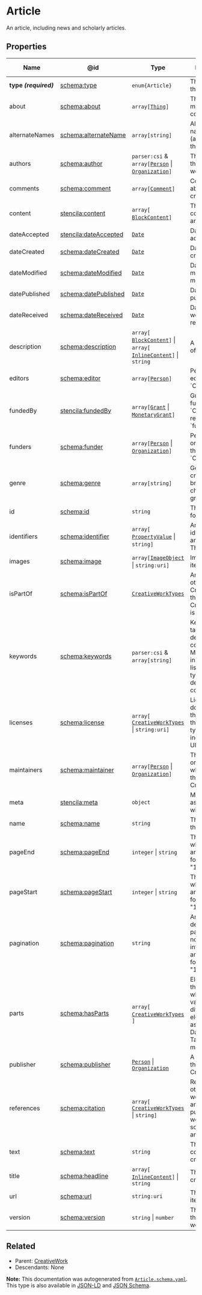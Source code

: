 # Article

An article, including news and scholarly articles.

## Properties

| Name                  | @id                                                                   | Type                                                                                                               | Description                                                                                                              | Inherited from                    |
| --------------------- | --------------------------------------------------------------------- | ------------------------------------------------------------------------------------------------------------------ | ------------------------------------------------------------------------------------------------------------------------ | --------------------------------- |
| **type _(required)_** | [schema:type](https://schema.org/type)                                | `enum{`​`Article`​`}`                                                                                              | The name of the type.                                                                                                    | [Entity](./Entity.md)             |
| about                 | [schema:about](https://schema.org/about)                              | `array[`​[`Thing`](./Thing.md)​`]`                                                                                 | The subject matter of the content.                                                                                       | [CreativeWork](./CreativeWork.md) |
| alternateNames        | [schema:alternateName](https://schema.org/alternateName)              | `array[`​`string`​`]`                                                                                              | Alternate names (aliases) for the item.                                                                                  | [Thing](./Thing.md)               |
| authors               | [schema:author](https://schema.org/author)                            | `parser:csi` & `array[`​[`Person`](./Person.md) \| [`Organization`](./Organization.md)​`]`                         | The authors of this creative work.                                                                                       | [CreativeWork](./CreativeWork.md) |
| comments              | [schema:comment](https://schema.org/comment)                          | `array[`​[`Comment`](./Comment.md)​`]`                                                                             | Comments about this creative work.                                                                                       | [CreativeWork](./CreativeWork.md) |
| content               | [stencila:content](https://schema.stenci.la/content.jsonld)           | `array[`​[`BlockContent`](./BlockContent.md)​`]`                                                                   | The structured content of this article.                                                                                  | [Article](./Article.md)           |
| dateAccepted          | [stencila:dateAccepted](https://schema.stenci.la/dateAccepted.jsonld) | [`Date`](./Date.md)                                                                                                | Date/time of acceptance.                                                                                                 | [CreativeWork](./CreativeWork.md) |
| dateCreated           | [schema:dateCreated](https://schema.org/dateCreated)                  | [`Date`](./Date.md)                                                                                                | Date/time of creation.                                                                                                   | [CreativeWork](./CreativeWork.md) |
| dateModified          | [schema:dateModified](https://schema.org/dateModified)                | [`Date`](./Date.md)                                                                                                | Date/time of most recent modification.                                                                                   | [CreativeWork](./CreativeWork.md) |
| datePublished         | [schema:datePublished](https://schema.org/datePublished)              | [`Date`](./Date.md)                                                                                                | Date of first publication.                                                                                               | [CreativeWork](./CreativeWork.md) |
| dateReceived          | [schema:dateReceived](https://schema.org/dateReceived)                | [`Date`](./Date.md)                                                                                                | Date/time that work was received.                                                                                        | [CreativeWork](./CreativeWork.md) |
| description           | [schema:description](https://schema.org/description)                  | `array[`​[`BlockContent`](./BlockContent.md)​`]` \| `array[`​[`InlineContent`](./InlineContent.md)​`]` \| `string` | A description of the item.                                                                                               | [Thing](./Thing.md)               |
| editors               | [schema:editor](https://schema.org/editor)                            | `array[`​[`Person`](./Person.md)​`]`                                                                               | People who edited the \`CreativeWork\`.                                                                                  | [CreativeWork](./CreativeWork.md) |
| fundedBy              | [stencila:fundedBy](https://schema.stenci.la/fundedBy.jsonld)         | `array[`​[`Grant`](./Grant.md) \| [`MonetaryGrant`](./MonetaryGrant.md)​`]`                                        | Grants that funded the \`CreativeWork\`; reverse of \`fundedItems\`.                                                     | [CreativeWork](./CreativeWork.md) |
| funders               | [schema:funder](https://schema.org/funder)                            | `array[`​[`Person`](./Person.md) \| [`Organization`](./Organization.md)​`]`                                        | People or organizations that funded the \`CreativeWork\`.                                                                | [CreativeWork](./CreativeWork.md) |
| genre                 | [schema:genre](https://schema.org/genre)                              | `array[`​`string`​`]`                                                                                              | Genre of the creative work, broadcast channel or group.                                                                  | [CreativeWork](./CreativeWork.md) |
| id                    | [schema:id](https://schema.org/id)                                    | `string`                                                                                                           | The identifier for this item.                                                                                            | [Entity](./Entity.md)             |
| identifiers           | [schema:identifier](https://schema.org/identifier)                    | `array[`​[`PropertyValue`](./PropertyValue.md) \| `string`​`]`                                                     | Any kind of identifier for any kind of Thing.                                                                            | [Thing](./Thing.md)               |
| images                | [schema:image](https://schema.org/image)                              | `array[`​[`ImageObject`](./ImageObject.md) \| `string:uri`​`]`                                                     | Images of the item.                                                                                                      | [Thing](./Thing.md)               |
| isPartOf              | [schema:isPartOf](https://schema.org/isPartOf)                        | [`CreativeWorkTypes`](./CreativeWorkTypes.md)                                                                      | An item or other CreativeWork that this CreativeWork is a part of.                                                       | [CreativeWork](./CreativeWork.md) |
| keywords              | [schema:keywords](https://schema.org/keywords)                        | `parser:csi` & `array[`​`string`​`]`                                                                               | Keywords or tags used to describe this content. Multiple entries in a keywords list are typically delimited by commas.   | [CreativeWork](./CreativeWork.md) |
| licenses              | [schema:license](https://schema.org/license)                          | `array[`​[`CreativeWorkTypes`](./CreativeWorkTypes.md) \| `string:uri`​`]`                                         | License documents that applies to this content, typically indicated by URL.                                              | [CreativeWork](./CreativeWork.md) |
| maintainers           | [schema:maintainer](https://schema.org/maintainer)                    | `array[`​[`Person`](./Person.md) \| [`Organization`](./Organization.md)​`]`                                        | The people or organizations who maintain this CreativeWork.                                                              | [CreativeWork](./CreativeWork.md) |
| meta                  | [stencila:meta](https://schema.stenci.la/meta.jsonld)                 | `object`                                                                                                           | Metadata associated with this item.                                                                                      | [Entity](./Entity.md)             |
| name                  | [schema:name](https://schema.org/name)                                | `string`                                                                                                           | The name of the item.                                                                                                    | [Thing](./Thing.md)               |
| pageEnd               | [schema:pageEnd](https://schema.org/pageEnd)                          | `integer` \| `string`                                                                                              | The page on which the article ends; for example "138" or "xvi".                                                          | [Article](./Article.md)           |
| pageStart             | [schema:pageStart](https://schema.org/pageStart)                      | `integer` \| `string`                                                                                              | The page on which the article starts; for example "135" or "xiii".                                                       | [Article](./Article.md)           |
| pagination            | [schema:pagination](https://schema.org/pagination)                    | `string`                                                                                                           | Any description of pages that is not separated into pageStart and pageEnd; for example, "1-6, 9, 55".                    | [Article](./Article.md)           |
| parts                 | [schema:hasParts](https://schema.org/hasParts)                        | `array[`​[`CreativeWorkTypes`](./CreativeWorkTypes.md)​`]`                                                         | Elements of the collection which can be a variety of different elements, such as Articles, Datatables, Tables and more.  | [CreativeWork](./CreativeWork.md) |
| publisher             | [schema:publisher](https://schema.org/publisher)                      | [`Person`](./Person.md) \| [`Organization`](./Organization.md)                                                     | A publisher of the CreativeWork.                                                                                         | [CreativeWork](./CreativeWork.md) |
| references            | [schema:citation](https://schema.org/citation)                        | `array[`​[`CreativeWorkTypes`](./CreativeWorkTypes.md) \| `string`​`]`                                             | References to other creative works, such as another publication, web page, scholarly article, etc.                       | [CreativeWork](./CreativeWork.md) |
| text                  | [schema:text](https://schema.org/text)                                | `string`                                                                                                           | The textual content of this creative work.                                                                               | [CreativeWork](./CreativeWork.md) |
| title                 | [schema:headline](https://schema.org/headline)                        | `array[`​[`InlineContent`](./InlineContent.md)​`]` \| `string`                                                     | The title of the creative work.                                                                                          | [CreativeWork](./CreativeWork.md) |
| url                   | [schema:url](https://schema.org/url)                                  | `string:uri`                                                                                                       | The URL of the item.                                                                                                     | [Thing](./Thing.md)               |
| version               | [schema:version](https://schema.org/version)                          | `string` \| `number`                                                                                               | The version of the creative work.                                                                                        | [CreativeWork](./CreativeWork.md) |

## Related

-   Parent: [CreativeWork](./CreativeWork.md)
-   Descendants: None

**Note:** This documentation was autogenerated from [`Article.schema.yaml`](https://github.com/stencila/schema/blob/master/schema/Article.schema.yaml). This type is also available in [JSON-LD](https://schema.org/Article) and [JSON Schema](https://schema.stenci.la/Article.schema.json).
